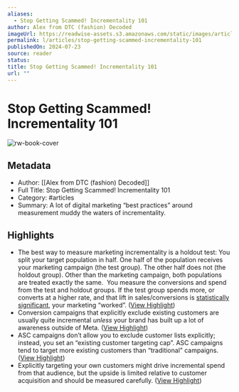 ```yaml
---
aliases:
  - Stop Getting Scammed! Incrementality 101
author: Alex from DTC (fashion) Decoded
imageUrl: https://readwise-assets.s3.amazonaws.com/static/images/article1.be68295a7e40.png
permalink: l/articles/stop-getting-scammed-incrementality-101
publishedOn: 2024-07-23
source: reader
status: 
title: Stop Getting Scammed! Incrementality 101
url: ""
---
```

# Stop Getting Scammed! Incrementality 101

![rw-book-cover](https://readwise-assets.s3.amazonaws.com/static/images/article1.be68295a7e40.png)

## Metadata

- Author: [[Alex from DTC (fashion) Decoded]]
- Full Title: Stop Getting Scammed! Incrementality 101
- Category: #articles
- Summary: A lot of digital marketing “best practices” around measurement muddy the waters of incrementality.

## Highlights

- The best way to measure marketing incrementality is a holdout test:
  ​
  You split your target population in half. One half of the population receives your marketing campaign (the test group). The other half does not (the holdout group). Other than the marketing campaign, both populations are treated exactly the same.
  ​
  You measure the conversions and spend from the test and holdout groups. If the test group spends more, or converts at a higher rate, and that lift in sales/conversions is [statistically significant](https://click.convertkit-mail2.com/0vu2me52mzi9ho35vx2flhw99g855tn/l2hehmh32dd0vgi6/aHR0cHM6Ly9zdGF0aXN0aWNzYnlqaW0uY29tL2h5cG90aGVzaXMtdGVzdGluZy9zdGF0aXN0aWNhbC1zaWduaWZpY2FuY2Uv), your marketing “worked”. ([View Highlight](https://read.readwise.io/read/01j3hxcqrn2kmevg7v5gvx3wcp))
- Conversion campaigns that explicitly exclude existing customers are usually quite incremental _unless_ your brand has built up a lot of awareness outside of Meta. ([View Highlight](https://read.readwise.io/read/01j3hxe0s7rgczkd25ypw3kwbg))
- ASC campaigns don’t allow you to exclude customer lists explicitly; instead, you set an “existing customer targeting cap”. ASC campaigns tend to target more existing customers than “traditional” campaigns. ([View Highlight](https://read.readwise.io/read/01j3hxeayf1dgtm3pcm9e0dkmw))
- Explicitly targeting your own customers might drive incremental spend from that audience, but the upside is limited relative to customer acquisition and should be measured carefully. ([View Highlight](https://read.readwise.io/read/01j3hxerg0px62f731cxhwr1sz))
